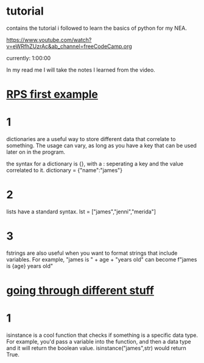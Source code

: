 # tutorial
contains the tutorial i followed to learn the basics of python for my NEA.

https://www.youtube.com/watch?v=eWRfhZUzrAc&ab_channel=freeCodeCamp.org

currently: 1:00:00

In my read me I will take the notes I learned from the video. 

# <ins> RPS first example </ins> #
# 1 #
dictionaries are a useful way to store different data that correlate to something. The usage can vary, as long as you have a key that can be used later on in the program.

the syntax for a dictionary is {}, with a : seperating a key and the value correlated to it. 
dictionary = {"name":"james"}
# 2 #
lists have a standard syntax. 
lst = ["james","jenni","merida"]

# 3 #
fstrings are also useful when you want to format strings that include variables.
For example, "james is " + age + "years old" can become
f"james is {age} years old"

# <ins> going through different stuff </ins> #

# 1 #
isinstance is a cool function that checks if something is a specific data type.
For example, you'd pass a variable into the function, and then a data type and it will return the boolean value.
isinstance("james",str)   would return True.